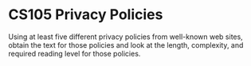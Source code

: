 # CS105 Privacy Policies
Using at least five different privacy policies from well-known web sites, obtain the text for those policies and look at the length, complexity, and required reading level for those policies.
